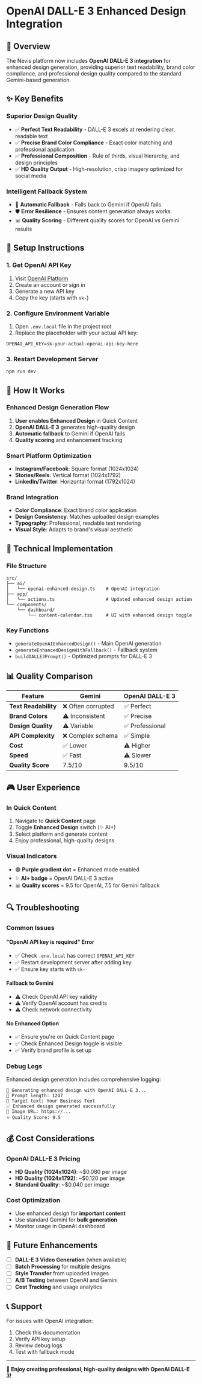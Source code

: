 # OpenAI DALL-E 3 Enhanced Design Integration

## 🎨 Overview

The Nevis platform now includes **OpenAI DALL-E 3 integration** for enhanced design generation, providing superior text readability, brand color compliance, and professional design quality compared to the standard Gemini-based generation.

## ✨ Key Benefits

### **Superior Design Quality**
- ✅ **Perfect Text Readability** - DALL-E 3 excels at rendering clear, readable text
- ✅ **Precise Brand Color Compliance** - Exact color matching and professional application
- ✅ **Professional Composition** - Rule of thirds, visual hierarchy, and design principles
- ✅ **HD Quality Output** - High-resolution, crisp imagery optimized for social media

### **Intelligent Fallback System**
- 🔄 **Automatic Fallback** - Falls back to Gemini if OpenAI fails
- 🛡️ **Error Resilience** - Ensures content generation always works
- 📊 **Quality Scoring** - Different quality scores for OpenAI vs Gemini results

## 🚀 Setup Instructions

### 1. Get OpenAI API Key
1. Visit [OpenAI Platform](https://platform.openai.com/api-keys)
2. Create an account or sign in
3. Generate a new API key
4. Copy the key (starts with `sk-`)

### 2. Configure Environment Variable
1. Open `.env.local` file in the project root
2. Replace the placeholder with your actual API key:
```env
OPENAI_API_KEY=sk-your-actual-openai-api-key-here
```

### 3. Restart Development Server
```bash
npm run dev
```

## 🎯 How It Works

### **Enhanced Design Generation Flow**
1. **User enables Enhanced Design** in Quick Content
2. **OpenAI DALL-E 3** generates high-quality design
3. **Automatic fallback** to Gemini if OpenAI fails
4. **Quality scoring** and enhancement tracking

### **Smart Platform Optimization**
- **Instagram/Facebook**: Square format (1024x1024)
- **Stories/Reels**: Vertical format (1024x1792)
- **LinkedIn/Twitter**: Horizontal format (1792x1024)

### **Brand Integration**
- **Color Compliance**: Exact brand color application
- **Design Consistency**: Matches uploaded design examples
- **Typography**: Professional, readable text rendering
- **Visual Style**: Adapts to brand's visual aesthetic

## 🔧 Technical Implementation

### **File Structure**
```
src/
├── ai/
│   └── openai-enhanced-design.ts    # OpenAI integration
├── app/
│   └── actions.ts                   # Updated enhanced design action
└── components/
    └── dashboard/
        └── content-calendar.tsx     # UI with enhanced design toggle
```

### **Key Functions**
- `generateOpenAIEnhancedDesign()` - Main OpenAI generation
- `generateEnhancedDesignWithFallback()` - Fallback system
- `buildDALLE3Prompt()` - Optimized prompts for DALL-E 3

## 📊 Quality Comparison

| Feature | Gemini | OpenAI DALL-E 3 |
|---------|--------|------------------|
| **Text Readability** | ❌ Often corrupted | ✅ Perfect |
| **Brand Colors** | ⚠️ Inconsistent | ✅ Precise |
| **Design Quality** | ⚠️ Variable | ✅ Professional |
| **API Complexity** | ❌ Complex schema | ✅ Simple |
| **Cost** | ✅ Lower | ⚠️ Higher |
| **Speed** | ✅ Fast | ⚠️ Slower |
| **Quality Score** | 7.5/10 | 9.5/10 |

## 🎮 User Experience

### **In Quick Content**
1. Navigate to **Quick Content** page
2. Toggle **Enhanced Design** switch (✨ AI+)
3. Select platform and generate content
4. Enjoy professional, high-quality designs

### **Visual Indicators**
- 🟣 **Purple gradient dot** = Enhanced mode enabled
- ✨ **AI+ badge** = OpenAI DALL-E 3 active
- 📊 **Quality scores** = 9.5 for OpenAI, 7.5 for Gemini fallback

## 🔍 Troubleshooting

### **Common Issues**

#### **"OpenAI API key is required" Error**
- ✅ Check `.env.local` has correct `OPENAI_API_KEY`
- ✅ Restart development server after adding key
- ✅ Ensure key starts with `sk-`

#### **Fallback to Gemini**
- ⚠️ Check OpenAI API key validity
- ⚠️ Verify OpenAI account has credits
- ⚠️ Check network connectivity

#### **No Enhanced Option**
- ✅ Ensure you're on Quick Content page
- ✅ Check Enhanced Design toggle is visible
- ✅ Verify brand profile is set up

### **Debug Logs**
Enhanced design generation includes comprehensive logging:
```
🎨 Generating enhanced design with OpenAI DALL-E 3...
📝 Prompt length: 1247
🎯 Target text: Your Business Text
✅ Enhanced design generated successfully
🔗 Image URL: https://...
⭐ Quality Score: 9.5
```

## 💰 Cost Considerations

### **OpenAI DALL-E 3 Pricing**
- **HD Quality (1024x1024)**: ~$0.080 per image
- **HD Quality (1024x1792)**: ~$0.120 per image
- **Standard Quality**: ~$0.040 per image

### **Cost Optimization**
- Use enhanced design for **important content**
- Use standard Gemini for **bulk generation**
- Monitor usage in OpenAI dashboard

## 🔮 Future Enhancements

- [ ] **DALL-E 3 Video Generation** (when available)
- [ ] **Batch Processing** for multiple designs
- [ ] **Style Transfer** from uploaded images
- [ ] **A/B Testing** between OpenAI and Gemini
- [ ] **Cost Tracking** and usage analytics

## 📞 Support

For issues with OpenAI integration:
1. Check this documentation
2. Verify API key setup
3. Review debug logs
4. Test with fallback mode

---

**🎉 Enjoy creating professional, high-quality designs with OpenAI DALL-E 3!**
